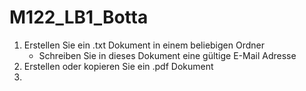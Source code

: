 # M122_LB1_Botta

1. Erstellen Sie ein .txt Dokument in einem beliebigen Ordner
    - Schreiben Sie in dieses Dokument eine gültige E-Mail Adresse
2. Erstellen oder kopieren Sie ein .pdf Dokument
3. 
